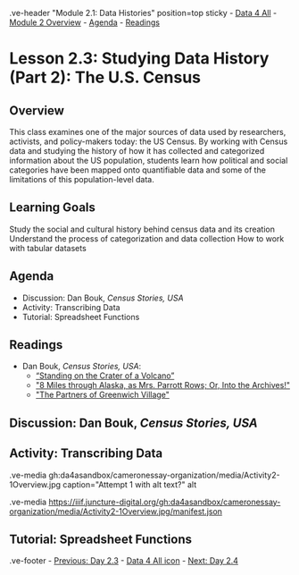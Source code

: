 .ve-header "Module 2.1: Data Histories" position=top sticky
    - [Data 4 All](https://data4all.com)
    - [Module 2 Overview](/module-2/)
    - [Agenda](#agenda)
    - [Readings](#readings) 

# Lesson 2.3: Studying Data History (Part 2): The U.S. Census

## Overview

This class examines one of the major sources of data used by researchers, activists, and policy-makers today: the US Census. By working with Census data and studying the history of how it has collected and categorized information about the US population, students learn how political and social categories have been mapped onto quantifiable data and some of the limitations of this population-level data.

## Learning Goals

Study the social and cultural history behind census data and its creation
Understand the process of categorization and data collection
How to work with tabular datasets


## Agenda

- Discussion: Dan Bouk, *Census Stories, USA*
- Activity: Transcribing Data
- Tutorial: Spreadsheet Functions

## Readings



- Dan Bouk, *Census Stories, USA*: 
    - [“Standing on the Crater of a Volcano”](https://censusstories.us/2020/07/27/disfranchisement.html)
    - ["8 Miles through Alaska, as Mrs. Parrott Rows; Or, Into the Archives!"](https://censusstories.us/2018/10/29/Alaska-paths.html)
    - ["The Partners of Greenwich Village"](https://censusstories.us/2018/07/03/partners.html) 

## Discussion: Dan Bouk, *Census Stories, USA*

## Activity: Transcribing Data

.ve-media gh:da4asandbox/cameronessay-organization/media/Activity2-1Overview.jpg caption="Attempt 1 with alt text?" alt

.ve-media https://iiif.juncture-digital.org/gh:da4asandbox/cameronessay-organization/media/Activity2-1Overview.jpg/manifest.json

## Tutorial: Spreadsheet Functions

.ve-footer
    - [Previous: Day 2.3](/module-2/2-3)
    - [Data 4 All icon](somelink)
    - [Next: Day 2.4](/module-2/2-4/)
